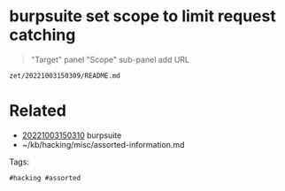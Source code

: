 # burpsuite set scope to limit request catching
> "Target" panel
> "Scope" sub-panel
> add URL

` zet/20221003150309/README.md `

# Related

- [20221003150310](/zet/20221003150310/README.md) burpsuite
- ~/kb/hacking/misc/assorted-information.md

Tags:

    #hacking #assorted 
